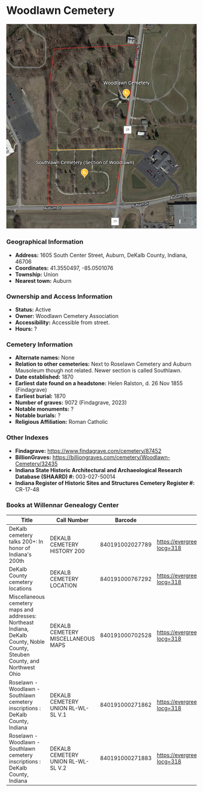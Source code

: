 # Woodlawn Cemetery

![Woodlawn Cemetery on Google Earth](https://github.com/FyoAtEPL/DeKalbCemeteries/blob/main/images/mapImages/SouthAndWoodlawnEarth.png "Woodlawn Cemetery on Google Earth")

### Geographical Information
- **Address:** 1605 South Center Street, Auburn, DeKalb County, Indiana, 46706
- **Coordinates:** 41.3550497, -85.0501076
- **Township:** Union
- **Nearest town:** Auburn

### Ownership and Access Information
- **Status:** Active
- **Owner:** Woodlawn Cemetery Association
- **Accessibility:** Accessible from street.
- **Hours:** ?

### Cemetery Information
- **Alternate names:** None
- **Relation to other cemeteries:** Next to Roselawn Cemetery and Auburn Mausoleum though not related. Newer section is called Southlawn.
- **Date established:** 1870
- **Earliest date found on a headstone:** Helen Ralston, d. 26 Nov 1855 (Findagrave)
- **Earliest burial:** 1870
- **Number of graves:**  9072 (Findagrave, 2023)
- **Notable monuments:** ?
- **Notable burials:** ?
- **Religious Affiliation:** Roman Catholic

### Other Indexes
- **Findagrave:** https://www.findagrave.com/cemetery/87452
- **BillionGraves:** https://billiongraves.com/cemetery/Woodlawn-Cemetery/32435
- **Indiana State Historic Architectural and Archaeological Research Database (SHAARD) #:** 003-027-50014
- **Indiana Register of Historic Sites and Structures Cemetery Register #:** CR-17-48

### Books at Willennar Genealogy Center
| Title | Call Number | Barcode | Evergreen Record |
| ------------ | ------------ | ------------ | ------------ |
| DeKalb cemetery talks 200+: In honor of Indiana's 200th | DEKALB CEMETERY HISTORY 200 | 840191002027789 | https://evergreen.lib.in.us/eg/opac/record/20859537?locg=318 |
| DeKalb County cemetery locations | DEKALB CEMETERY LOCATION | 840191000767292 | https://evergreen.lib.in.us/eg/opac/record/20670319?locg=318 |
| Miscellaneous cemetery maps and addresses: Northeast Indiana, DeKalb County, Noble County, Steuben County, and Northwest Ohio | DEKALB CEMETERY MISCELLANEOUS MAPS | 840191000702528 | https://evergreen.lib.in.us/eg/opac/record/20673421?locg=318 |
| Roselawn - Woodlawn - Southlawn cemetery inscriptions : DeKalb County, Indiana | DEKALB CEMETERY UNION RL-WL-SL V.1 | 840191000271862 | https://evergreen.lib.in.us/eg/opac/record/20670313?locg=318 |
| Roselawn - Woodlawn - Southlawn cemetery inscriptions : DeKalb County, Indiana | DEKALB CEMETERY UNION RL-WL-SL V.2 | 840191000271883 | https://evergreen.lib.in.us/eg/opac/record/20670313?locg=318 |
